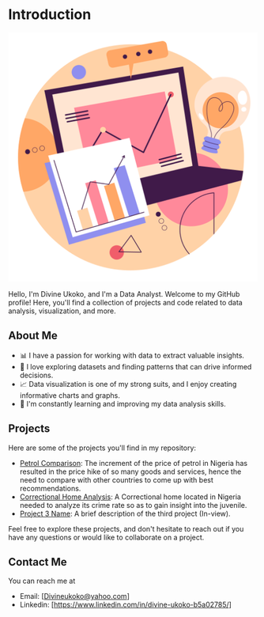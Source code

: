 # Introduction
![](data-analysis.png)

Hello, I'm Divine Ukoko, and I'm a Data Analyst. Welcome to my GitHub profile! Here, you'll find a collection of projects and code related to data analysis, visualization, and more.

## About Me

- 📊 I have a passion for working with data to extract valuable insights.
- 🧮 I love exploring datasets and finding patterns that can drive informed decisions.
- 📈 Data visualization is one of my strong suits, and I enjoy creating informative charts and graphs.
- 🧠 I'm constantly learning and improving my data analysis skills.

## Projects

Here are some of the projects you'll find in my repository:

- [Petrol Comparison](https://github.com/UkokoD/Petrol_Comparison/blob/main/README.md): The increment of the price of petrol in Nigeria has resulted in the price hike of so many goods and services, hence the need to compare with other countries to come up with best recommendations.
- [Correctional Home Analysis](https://github.com/UkokoD/Correctional-Home-Analysis/edit/main/README.md): A Correctional home located in Nigeria needed to analyze its crime rate so as to gain insight into the juvenile.
- [Project 3 Name](link_to_project_3): A brief description of the third project (In-view).

Feel free to explore these projects, and don't hesitate to reach out if you have any questions or would like to collaborate on a project.

## Contact Me

You can reach me at
- Email: [Divineukoko@yahoo.com]
- Linkedin: [https://www.linkedin.com/in/divine-ukoko-b5a02785/]



